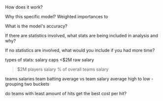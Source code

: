 How does it work?


Why this specific model?
Weighted importances to 

What is the model's accuracy?

If there are statistics involved, what stats are being included in analysis and why?

If no statistics are involved, what would you include if you had more time?

types of stats:
salary caps
<$2M raw salary
>$2M players salary
% of overall teams salary

teams salaries 
team batting average vs team salary average
high to low - grouping two buckets

do teams with least amount of hits get the best cost per hit?

